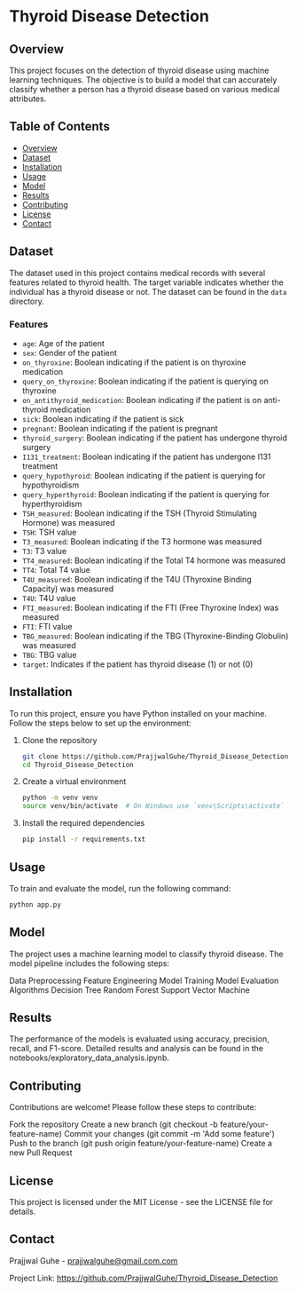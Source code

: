 # Thyroid Disease Detection

## Overview
This project focuses on the detection of thyroid disease using machine learning techniques. The objective is to build a model that can accurately classify whether a person has a thyroid disease based on various medical attributes.

## Table of Contents
- [Overview](#overview)
- [Dataset](#dataset)
- [Installation](#installation)
- [Usage](#usage)
- [Model](#model)
- [Results](#results)
- [Contributing](#contributing)
- [License](#license)
- [Contact](#contact)

## Dataset
The dataset used in this project contains medical records with several features related to thyroid health. The target variable indicates whether the individual has a thyroid disease or not. The dataset can be found in the `data` directory.

### Features
- `age`: Age of the patient
- `sex`: Gender of the patient
- `on_thyroxine`: Boolean indicating if the patient is on thyroxine medication
- `query_on_thyroxine`: Boolean indicating if the patient is querying on thyroxine
- `on_antithyroid_medication`: Boolean indicating if the patient is on anti-thyroid medication
- `sick`: Boolean indicating if the patient is sick
- `pregnant`: Boolean indicating if the patient is pregnant
- `thyroid_surgery`: Boolean indicating if the patient has undergone thyroid surgery
- `I131_treatment`: Boolean indicating if the patient has undergone I131 treatment
- `query_hypothyroid`: Boolean indicating if the patient is querying for hypothyroidism
- `query_hyperthyroid`: Boolean indicating if the patient is querying for hyperthyroidism
- `TSH_measured`: Boolean indicating if the TSH (Thyroid Stimulating Hormone) was measured
- `TSH`: TSH value
- `T3_measured`: Boolean indicating if the T3 hormone was measured
- `T3`: T3 value
- `TT4_measured`: Boolean indicating if the Total T4 hormone was measured
- `TT4`: Total T4 value
- `T4U_measured`: Boolean indicating if the T4U (Thyroxine Binding Capacity) was measured
- `T4U`: T4U value
- `FTI_measured`: Boolean indicating if the FTI (Free Thyroxine Index) was measured
- `FTI`: FTI value
- `TBG_measured`: Boolean indicating if the TBG (Thyroxine-Binding Globulin) was measured
- `TBG`: TBG value
- `target`: Indicates if the patient has thyroid disease (1) or not (0)

## Installation
To run this project, ensure you have Python installed on your machine. Follow the steps below to set up the environment:

1. Clone the repository
    ```sh
    git clone https://github.com/PrajjwalGuhe/Thyroid_Disease_Detection.git
    cd Thyroid_Disease_Detection
    ```

2. Create a virtual environment
    ```sh
    python -m venv venv
    source venv/bin/activate  # On Windows use `venv\Scripts\activate`
    ```

3. Install the required dependencies
    ```sh
    pip install -r requirements.txt
    ```

## Usage
To train and evaluate the model, run the following command:
```sh
python app.py
```

## Model
The project uses a machine learning model to classify thyroid disease. The model pipeline includes the following steps:

Data Preprocessing
Feature Engineering
Model Training
Model Evaluation
Algorithms
Decision Tree
Random Forest
Support Vector Machine

## Results
The performance of the models is evaluated using accuracy, precision, recall, and F1-score. Detailed results and analysis can be found in the notebooks/exploratory_data_analysis.ipynb.

## Contributing
Contributions are welcome! Please follow these steps to contribute:

Fork the repository
Create a new branch (git checkout -b feature/your-feature-name)
Commit your changes (git commit -m 'Add some feature')
Push to the branch (git push origin feature/your-feature-name)
Create a new Pull Request

## License
This project is licensed under the MIT License - see the LICENSE file for details.

## Contact
Prajjwal Guhe - prajjwalguhe@gmail.com.com

Project Link: https://github.com/PrajjwalGuhe/Thyroid_Disease_Detection
